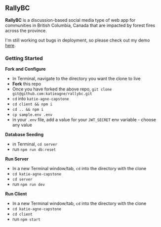 ## RallyBC

**RallyBC** is a discussion-based social media type of web app for communities in British Columbia, Canada that are impacted by forest fires across the province.

I'm still working out bugs in deployment, so please check out my demo [here](https://www.canva.com/design/DAEqJWgXggc/n0xLJvsku1vRnK6vzn7Z1Q/view?).

### Getting Started

**Fork and Configure**

- In Terminal, navigate to the directory you want the clone to live
- **Fork** this repo
- Once you have forked the above repo, `git clone git@github.com:katieagne/rallybc.git`
- `cd` into `katie-agne-capstone`
- `cd client && npm i`
- `cd .. && npm i`
- `cp sample.env .env`
- in your `.env` file, add a value for your `JWT_SECRET` env variable - choose any value

**Database Seeding**

- in Terminal, `cd server`
- run `npm run db:reset`

**Run Server**

- In a new Terminal window/tab, `cd` into the directory with the clone
- `cd katie-agne-capstone`
- `cd server`
- run `npm run dev`

**Run Client**

- In a new Terminal window/tab, `cd` into the directory with the clone
- `cd katie-agne-capstone`
- `cd client`
- run `npm start`
